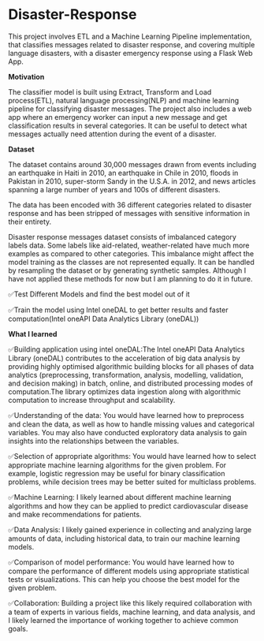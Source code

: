 # Disaster-Response
This project involves ETL and a Machine Learning Pipeline  implementation, that classifies messages related to disaster response, and covering multiple language disasters, with a disaster emergency response using a Flask Web App.


**Motivation**


The classifier model is built using Extract, Transform and Load process(ETL), natural language processing(NLP) and machine learning pipeline for classifying disaster messages. The project also includes a web app where an emergency worker can input a new message and get classification results in several categories. It can be useful to detect what messages actually need attention during the event of a disaster.


**Dataset**


The dataset contains around 30,000 messages drawn from events including an earthquake in Haiti in 2010, an earthquake in Chile in 2010, floods in Pakistan in 2010, super-storm Sandy in the U.S.A. in 2012, and news articles spanning a large number of years and 100s of different disasters.

The data has been encoded with 36 different categories related to disaster response and has been stripped of messages with sensitive information in their entirety.

Disaster response messages dataset consists of imbalanced category labels data. Some labels like aid-related, weather-related have much more examples as compared to other categories. This imbalance might affect the model training as the classes are not represented equally. It can be handled by resampling the dataset or by generating synthetic samples. Although I have not applied these methods for now but I am planning to do it in future.

✅Test Different Models and find the best model out of it

✅Train the model using Intel oneDAL to get better results and faster computation(Intel oneAPI Data Analytics Library (oneDAL))




**What I learned**



✅Building application using intel oneDAL:The Intel oneAPI Data Analytics Library (oneDAL) contributes to the acceleration of big data analysis by providing highly optimised algorithmic building blocks for all phases of data analytics (preprocessing, transformation, analysis, modelling, validation, and decision making) in batch, online, and distributed processing modes of computation.The library optimizes data ingestion along with algorithmic computation to increase throughput and scalability.

✅Understanding of the data: You would have learned how to preprocess and clean the data, as well as how to handle missing values and categorical variables. You may also have conducted exploratory data analysis to gain insights into the relationships between the variables.

✅Selection of appropriate algorithms: You would have learned how to select appropriate machine learning algorithms for the given problem. For example, logistic regression may be useful for binary classification problems, while decision trees may be better suited for multiclass problems.

✅Machine Learning: I likely learned about different machine learning algorithms and how they can be applied to predict cardiovascular disease and make recommendations for patients.

✅Data Analysis: I likely gained experience in collecting and analyzing large amounts of data, including historical data, to train our machine learning models.

✅Comparison of model performance: You would have learned how to compare the performance of different models using appropriate statistical tests or visualizations. This can help you choose the best model for the given problem.

✅Collaboration: Building a project like this likely required collaboration with a team of experts in various fields, machine learning, and data analysis, and I likely learned the importance of working together to achieve common goals.

